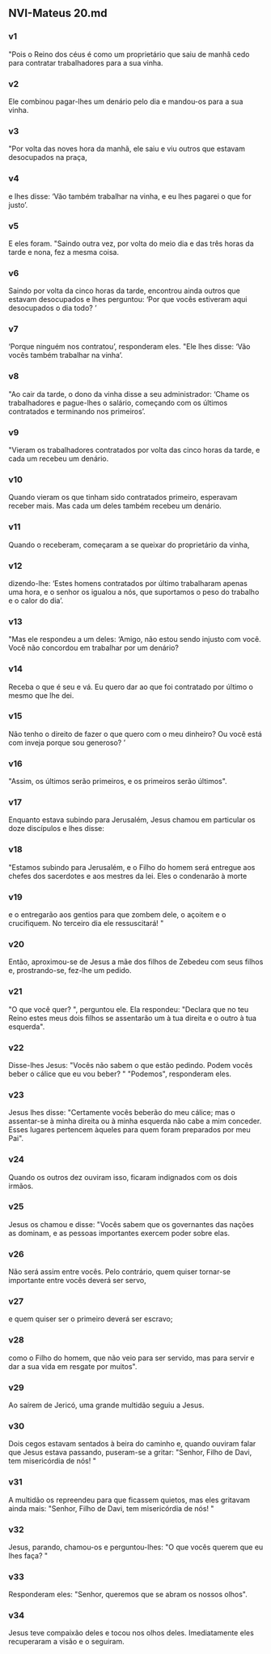 ## NVI-Mateus 20.md
### v1
 "Pois o Reino dos céus é como um proprietário que saiu de manhã cedo para contratar trabalhadores para a sua vinha.
### v2
 Ele combinou pagar-lhes um denário pelo dia e mandou-os para a sua vinha.
### v3
 "Por volta das noves hora da manhã, ele saiu e viu outros que estavam desocupados na praça,
### v4
 e lhes disse: ‘Vão também trabalhar na vinha, e eu lhes pagarei o que for justo’.
### v5
 E eles foram. "Saindo outra vez, por volta do meio dia e das três horas da tarde e nona, fez a mesma coisa.
### v6
 Saindo por volta da cinco horas da tarde, encontrou ainda outros que estavam desocupados e lhes perguntou: ‘Por que vocês estiveram aqui desocupados o dia todo? ’
### v7
 ‘Porque ninguém nos contratou’, responderam eles. "Ele lhes disse: ‘Vão vocês também trabalhar na vinha’.
### v8
 "Ao cair da tarde, o dono da vinha disse a seu administrador: ‘Chame os trabalhadores e pague-lhes o salário, começando com os últimos contratados e terminando nos primeiros’.
### v9
 "Vieram os trabalhadores contratados por volta das cinco horas da tarde, e cada um recebeu um denário.
### v10
 Quando vieram os que tinham sido contratados primeiro, esperavam receber mais. Mas cada um deles também recebeu um denário.
### v11
 Quando o receberam, começaram a se queixar do proprietário da vinha,
### v12
 dizendo-lhe: ‘Estes homens contratados por último trabalharam apenas uma hora, e o senhor os igualou a nós, que suportamos o peso do trabalho e o calor do dia’.
### v13
 "Mas ele respondeu a um deles: ‘Amigo, não estou sendo injusto com você. Você não concordou em trabalhar por um denário?
### v14
 Receba o que é seu e vá. Eu quero dar ao que foi contratado por último o mesmo que lhe dei.
### v15
 Não tenho o direito de fazer o que quero com o meu dinheiro? Ou você está com inveja porque sou generoso? ’
### v16
 "Assim, os últimos serão primeiros, e os primeiros serão últimos".
### v17
 Enquanto estava subindo para Jerusalém, Jesus chamou em particular os doze discípulos e lhes disse:
### v18
 "Estamos subindo para Jerusalém, e o Filho do homem será entregue aos chefes dos sacerdotes e aos mestres da lei. Eles o condenarão à morte
### v19
 e o entregarão aos gentios para que zombem dele, o açoitem e o crucifiquem. No terceiro dia ele ressuscitará! "
### v20
 Então, aproximou-se de Jesus a mãe dos filhos de Zebedeu com seus filhos e, prostrando-se, fez-lhe um pedido.
### v21
 "O que você quer? ", perguntou ele. Ela respondeu: "Declara que no teu Reino estes meus dois filhos se assentarão um à tua direita e o outro à tua esquerda".
### v22
 Disse-lhes Jesus: "Vocês não sabem o que estão pedindo. Podem vocês beber o cálice que eu vou beber? " "Podemos", responderam eles.
### v23
 Jesus lhes disse: "Certamente vocês beberão do meu cálice; mas o assentar-se à minha direita ou à minha esquerda não cabe a mim conceder. Esses lugares pertencem àqueles para quem foram preparados por meu Pai".
### v24
 Quando os outros dez ouviram isso, ficaram indignados com os dois irmãos.
### v25
 Jesus os chamou e disse: "Vocês sabem que os governantes das nações as dominam, e as pessoas importantes exercem poder sobre elas.
### v26
 Não será assim entre vocês. Pelo contrário, quem quiser tornar-se importante entre vocês deverá ser servo,
### v27
 e quem quiser ser o primeiro deverá ser escravo;
### v28
 como o Filho do homem, que não veio para ser servido, mas para servir e dar a sua vida em resgate por muitos".
### v29
 Ao saírem de Jericó, uma grande multidão seguiu a Jesus.
### v30
 Dois cegos estavam sentados à beira do caminho e, quando ouviram falar que Jesus estava passando, puseram-se a gritar: "Senhor, Filho de Davi, tem misericórdia de nós! "
### v31
 A multidão os repreendeu para que ficassem quietos, mas eles gritavam ainda mais: "Senhor, Filho de Davi, tem misericórdia de nós! "
### v32
 Jesus, parando, chamou-os e perguntou-lhes: "O que vocês querem que eu lhes faça? "
### v33
 Responderam eles: "Senhor, queremos que se abram os nossos olhos".
### v34
 Jesus teve compaixão deles e tocou nos olhos deles. Imediatamente eles recuperaram a visão e o seguiram.
